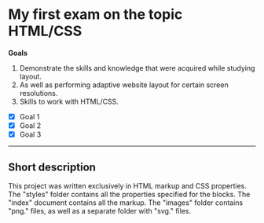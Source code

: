 # My first exam on the topic HTML/CSS

**Goals**

1. Demonstrate the skills and knowledge that were acquired while studying layout.
2. As well as performing adaptive website layout for certain screen resolutions.
3. Skills to work with HTML/CSS.

- [x] Goal 1
- [x] Goal 2
- [x] Goal 3

---

## Short description

This project was written exclusively in HTML markup and CSS properties.
The "styles" folder contains all the properties specified for the blocks.
The "index" document contains all the markup.
The "images" folder contains "png." files, as well as a separate folder with "svg." files.

